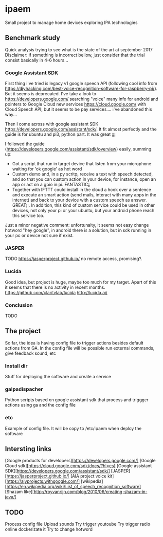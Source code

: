 # ipaem
Small project to manage home devices exploring IPA technologies

## Benchmark study
Quick analysis trying to see what is the state of the art at september 2017
Disclaimer: if something is incorrect bellow, just consider that the trial consist basically in 4-6 hours...

### Google Assistant SDK

First thing i've tried is legacy v1 google speech API (following cool info from https://diyhacking.com/best-voice-recognition-software-for-raspberry-pi/). But it seems is deprecated. I've take a look to https://developers.google.com/ searching "voice" many info for android and pointers to  Google Cloud new services https://cloud.google.com/ with Cloud Speech API, but it seems to be pay services....  i've abandoned this way...

Then I come across with google assistant SDK https://developers.google.com/assistant/sdk/. It fit almost perfectly and the guide is for ubuntu and pi3, python part. It was great ¡¡¡ 

I followed the guide (https://developers.google.com/assistant/sdk/overview) easily, summing up:
- Got a script that run in target device that listen from your microphone waiting for 'ok google' as hot word
- Custom demo and, in a py scritp, receive a text with speech detected, and so that you can custom action in your device, for instance, open an app or act on a gpio in pi. FANTASTIC¡¡
- Together with IFTTT could install in the cloud a hook over a sentence and execute an smart action (send mails, interact with many apps in the internet) and back to your device with a custom speech as answer. GREAT¡¡. In addition, this kind of custom service could be used in other devices, not only your pi or your ubuntu, but your android phone reach this service too. 

Just a minor negative comment: unfortunalty, it seems not easy change hotword "hey google", in android there is a solution, but in sdk running in your pc or device not sure if exist.

### JASPER
TODO  https://jasperproject.github.io/ no remote access, promising?.

### Lucida

Good idea, but project is huge, maybe too much for my target. Apart of this it seems that there is no activity in recent months. 
https://github.com/claritylab/lucida  http://lucida.ai/

### Conclusion
TODO

## The project
So far, the idea is having config file to trigger actions besides default actions from GA.
In the config file will be possible run external commands, give feedback sound, etc
### Install dir
Stuff for deploying the software and create a service
### gaIpadispacher
Python scripts based on google assistant sdk that process and triggger actions using ga and the config file
### etc
Example of config file. It will be copy to /etc/ipaem when deploy the software

## Intersting links
[Google products for developers][https://developers.google.com/]
[Google Cloud sdk][https://cloud.google.com/sdk/docs/?hl=es]
[Google assistant SDK][https://developers.google.com/assistant/sdk/]
[JASPER][https://jasperproject.github.io/]
[AIA project voice kit][https://aiyprojects.withgoogle.com/]
[wikipedia][https://en.wikipedia.org/wiki/List_of_speech_recognition_software]
[Shazam like][http://royvanrijn.com/blog/2010/06/creating-shazam-in-java/]

## TODO
Process config file
Upload sounds
Try trigger youtoube
Try trigger radio online
dockerizate it
Try to change hotword





